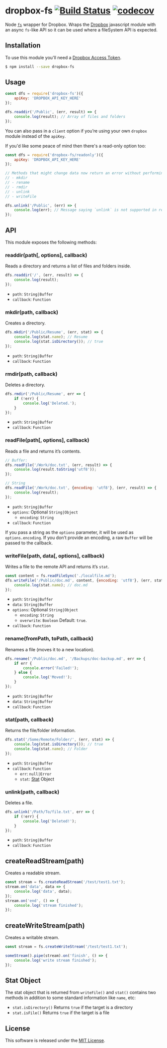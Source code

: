 # dropbox-fs [![Build Status](https://travis-ci.org/sallar/dropbox-fs.svg?branch=master)](https://travis-ci.org/sallar/dropbox-fs) [![codecov](https://codecov.io/gh/sallar/dropbox-fs/branch/master/graph/badge.svg)](https://codecov.io/gh/sallar/dropbox-fs)

Node [`fs`](https://nodejs.org/api/fs.html) wrapper for Dropbox. Wraps the [Dropbox](http://npmjs.com/package/dropbox) javascript module with an async `fs`-like API so it can be used where a fileSystem API is expected.


## Installation

To use this module you'll need a [Dropbox Access Token](https://blogs.dropbox.com/developers/2014/05/generate-an-access-token-for-your-own-account/).

``` bash
$ npm install --save dropbox-fs
```

## Usage

``` js
const dfs = require('dropbox-fs')({
    apiKey: 'DROPBOX_API_KEY_HERE'
});

dfs.readdir('/Public', (err, result) => {
    console.log(result); // Array of files and folders
});
```

You can also pass in a `client` option if you’re using your own `dropbox` module instead of the `apiKey`.

If you'd like some peace of mind then there's a read-only option too:

``` js
const dfs = require('dropbox-fs/readonly')({
    apiKey: 'DROPBOX_API_KEY_HERE'
});

// Methods that might change data now return an error without performing any action:
// - mkdir
// - rename
// - rmdir
// - unlink
// - writeFile

dfs.unlink('/Public', (err) => {
    console.log(err); // Message saying `unlink` is not supported in read-only
});
```

## API

This module exposes the following methods:

### readdir(path[, options], callback)

Reads a directory and returns a list of files and folders inside.

``` js
dfs.readdir('/', (err, result) => {
    console.log(result);
});
```

- `path`: `String|Buffer`
- `callback`: `Function`

### mkdir(path, callback)

Creates a directory.

``` js
dfs.mkdir('/Public/Resume', (err, stat) => {
    console.log(stat.name); // Resume
    console.log(stat.isDirectory()); // true
});
```

- `path`: `String|Buffer`
- `callback`: `Function`

### rmdir(path, callback)

Deletes a directory.

``` js
dfs.rmdir('/Public/Resume', err => {
    if (!err) {
        console.log('Deleted.');
    }
});
```

- `path`: `String|Buffer`
- `callback`: `Function`

### readFile(path[, options], callback)

Reads a file and returns it’s contents.

``` js
// Buffer:
dfs.readFile('/Work/doc.txt', (err, result) => {
    console.log(result.toString('utf8'));
});

// String
dfs.readFile('/Work/doc.txt', {encoding: 'utf8'}, (err, result) => {
    console.log(result);
});
```

- `path`: `String|Buffer`
- `options`: Optional `String|Object`
    - `encoding`: `String`
- `callback`: `Function`

If you pass a string as the `options` parameter, it will be used as `options.encoding`. If you don’t provide an encoding, a raw `Buffer` will be passed to the callback.

### writeFile(path, data[, options], callback)

Writes a file to the remote API and returns it’s `stat`.

``` js
const content = fs.readFileSync('./localfile.md');
dfs.writeFile('/Public/doc.md', content, {encoding: 'utf8'}, (err, stat) => {
    console.log(stat.name); // doc.md
});
```

- `path`: `String|Buffer`
- `data`: `String|Buffer`
- `options`: Optional `String|Object`
    - `encoding`: `String`
    - `overwrite`: `Boolean` Default: `true`.
- `callback`: `Function`

### rename(fromPath, toPath, callback)

Renames a file (moves it to a new location).

``` js
dfs.rename('/Public/doc.md', '/Backups/doc-backup.md', err => {
    if err {
        console.error('Failed!');
    } else {
        console.log('Moved!');
    }
});
```

- `path`: `String|Buffer`
- `data`: `String|Buffer`
- `callback`: `Function`

### stat(path, callback)

Returns the file/folder information.

``` js
dfs.stat('/Some/Remote/Folder/', (err, stat) => {
    console.log(stat.isDirectory()); // true
    console.log(stat.name); // Folder
});
```

- `path`: `String|Buffer`
- `callback`: `Function`
    - `err`: `null|Error`
    - `stat`: [Stat](#stat-object) Object

### unlink(path, callback)

Deletes a file.

``` js
dfs.unlink('/Path/To/file.txt', err => {
    if (!err) {
        console.log('Deleted!');
    }
});
```

- `path`: `String|Buffer`
- `callback`: `Function`

## createReadStream(path)

Creates a readable stream.

``` js
const stream = fs.createReadStream('/test/test1.txt');
stream.on('data', data => {
    console.log('data', data);
});
stream.on('end', () => {
    console.log('stream finished');
});
```

## createWriteStream(path)

Creates a writable stream.

``` js
const stream = fs.createWriteStream('/test/test1.txt');

someStream().pipe(stream).on('finish', () => {
    console.log('write stream finished');
});
```

## Stat Object

The stat object that is returned from `writeFile()` and `stat()` contains two methods in addition to some standard information like `name`, etc:

- `stat.isDirectory()` Returns `true` if the target is a directory
- `stat.isFile()` Returns `true` if the target is a file

## License

This software is released under the [MIT License](https://sallar.mit-license.org/).
